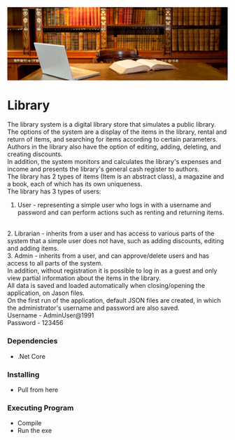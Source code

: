 <img align="center" alt="backgroundWarehouse" width="700px" style="padding-right:10px;" src="https://github.com/OrShitri/Library/blob/master/Library/Images/Welcome.jpg?raw=true" />  

# Library
The library system is a digital library store that simulates a public library.
<br>
The options of the system are a display of the items in the library, rental and return of items, and searching for items according to certain parameters.
<br>
Authors in the library also have the option of editing, adding, deleting, and creating discounts.
<br>
In addition, the system monitors and calculates the library's expenses and income and presents the library's general cash register to authors.
<br>
The library has 2 types of items (Item is an abstract class), a magazine and a book, each of which has its own uniqueness.
<br>
The library has 3 types of users:
<br>
1. User - representing a simple user who logs in with a username and password and can perform actions such as renting and returning items.
<br>
2. Librarian - inherits from a user and has access to various parts of the system that a simple user does not have, such as adding discounts, editing and adding items.
<br>
3. Admin - inherits from a user, and can approve/delete users and has access to all parts of the system.
<br>
In addition, without registration it is possible to log in as a guest and only view partial information about the items in the library.
<br>
All data is saved and loaded automatically when closing/opening the application, on Jason files.
<br>
On the first run of the application, default JSON files are created, in which the administrator's username and password are also saved. 
<br>
Username - AdminUser@1991
<br>
Password - 123456
<br>

### Dependencies
* .Net Core

### Installing
* Pull from here

### Executing Program

* Compile
* Run the exe
